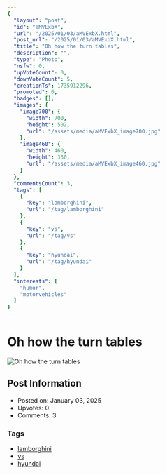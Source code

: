 ```yaml
---
{
  "layout": "post",
  "id": "aMVExbX",
  "url": "/2025/01/03/aMVExbX.html",
  "post_url": "/2025/01/03/aMVExbX.html",
  "title": "Oh how the turn tables",
  "description": "",
  "type": "Photo",
  "nsfw": 0,
  "upVoteCount": 0,
  "downVoteCount": 5,
  "creationTs": 1735912296,
  "promoted": 0,
  "badges": [],
  "images": {
    "image700": {
      "width": 700,
      "height": 502,
      "url": "/assets/media/aMVExbX_image700.jpg"
    },
    "image460": {
      "width": 460,
      "height": 330,
      "url": "/assets/media/aMVExbX_image460.jpg"
    }
  },
  "commentsCount": 3,
  "tags": [
    {
      "key": "lamborghini",
      "url": "/tag/lamborghini"
    },
    {
      "key": "vs",
      "url": "/tag/vs"
    },
    {
      "key": "hyundai",
      "url": "/tag/hyundai"
    }
  ],
  "interests": [
    "humor",
    "motorvehicles"
  ]
}
---
```


# Oh how the turn tables

![Oh how the turn tables](/assets/media/aMVExbX_image700.jpg)

## Post Information

- Posted on: January 03, 2025
- Upvotes: 0
- Comments: 3

### Tags

- [lamborghini](/tag/lamborghini)
- [vs](/tag/vs)
- [hyundai](/tag/hyundai)
